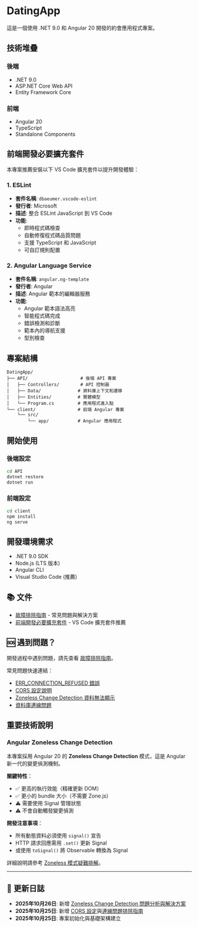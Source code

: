 # DatingApp

這是一個使用 .NET 9.0 和 Angular 20 開發的約會應用程式專案。

## 技術堆疊

### 後端
- .NET 9.0
- ASP.NET Core Web API
- Entity Framework Core

### 前端
- Angular 20
- TypeScript
- Standalone Components

## 前端開發必要擴充套件

本專案推薦安裝以下 VS Code 擴充套件以提升開發體驗：

### 1. ESLint
- **套件名稱**: `dbaeumer.vscode-eslint`
- **發行者**: Microsoft
- **描述**: 整合 ESLint JavaScript 到 VS Code
- **功能**:
  - 即時程式碼檢查
  - 自動修復程式碼品質問題
  - 支援 TypeScript 和 JavaScript
  - 可自訂規則配置

### 2. Angular Language Service
- **套件名稱**: `angular.ng-template`
- **發行者**: Angular
- **描述**: Angular 範本的編輯器服務
- **功能**:
  - Angular 範本語法高亮
  - 智能程式碼完成
  - 錯誤檢測和診斷
  - 範本內的導航支援
  - 型別檢查

## 專案結構

```
DatingApp/
├── API/                    # 後端 API 專案
│   ├── Controllers/        # API 控制器
│   ├── Data/              # 資料庫上下文和遷移
│   ├── Entities/          # 實體模型
│   └── Program.cs         # 應用程式進入點
└── client/                # 前端 Angular 專案
    └── src/
        └── app/           # Angular 應用程式
```

## 開始使用

### 後端設定

```bash
cd API
dotnet restore
dotnet run
```

### 前端設定

```bash
cd client
npm install
ng serve
```

## 開發環境需求

- .NET 9.0 SDK
- Node.js (LTS 版本)
- Angular CLI
- Visual Studio Code (推薦)

## 📚 文件

- [故障排除指南](TROUBLESHOOTING.md) - 常見問題與解決方案
- [前端開發必要擴充套件](#前端開發必要擴充套件) - VS Code 擴充套件推薦

## 🆘 遇到問題？

開發過程中遇到問題，請先查看 [故障排除指南](TROUBLESHOOTING.md)。

常見問題快速連結：
- [ERR_CONNECTION_REFUSED 錯誤](TROUBLESHOOTING.md#問題err_connection_refused---後端伺服器未執行)
- [CORS 設定說明](TROUBLESHOOTING.md#cors-設定說明)
- [Zoneless Change Detection 資料無法顯示](TROUBLESHOOTING.md#問題zoneless-模式下資料無法顯示)
- [資料庫連線問題](TROUBLESHOOTING.md#資料庫問題)

## 重要技術說明

### Angular Zoneless Change Detection

本專案採用 Angular 20 的 **Zoneless Change Detection** 模式，這是 Angular 新一代的變更偵測機制。

**關鍵特性**：
- ✅ 更高的執行效能（精確更新 DOM）
- ✅ 更小的 bundle 大小（不需要 Zone.js）
- ⚠️ 需要使用 Signal 管理狀態
- ⚠️ 不會自動觸發變更偵測

**開發注意事項**：
- 所有動態資料必須使用 `signal()` 宣告
- HTTP 請求回應需用 `.set()` 更新 Signal
- 或使用 `toSignal()` 將 Observable 轉換為 Signal

詳細說明請參考 [Zoneless 模式疑難排解](TROUBLESHOOTING.md#問題zoneless-模式下資料無法顯示)。

---

## 📅 更新日誌

- **2025年10月26日**: 新增 [Zoneless Change Detection 問題分析與解決方案](TROUBLESHOOTING.md#問題zoneless-模式下資料無法顯示)
- **2025年10月25日**: 新增 [CORS 設定](TROUBLESHOOTING.md#cors-設定說明)與[連線問題排除指南](TROUBLESHOOTING.md#問題err_connection_refused---後端伺服器未執行)
- **2025年10月25日**: 專案初始化與基礎架構建立
